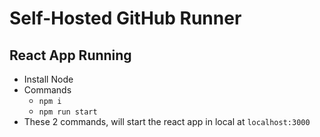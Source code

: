 # Self-Hosted GitHub Runner


## React App Running
- Install Node
- Commands
  - `npm i`
  - `npm run start`
- These 2 commands, will start the react app in local at `localhost:3000`

